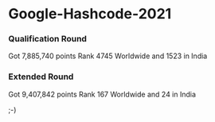 # Google-Hashcode-2021

<h3 align="left">Qualification Round</h3>

Got 7,885,740 points
Rank 4745 Worldwide and 1523 in India

<h3 align="left">Extended Round</h3>

Got 9,407,842 points
Rank 167 Worldwide and 24 in India

;-)
